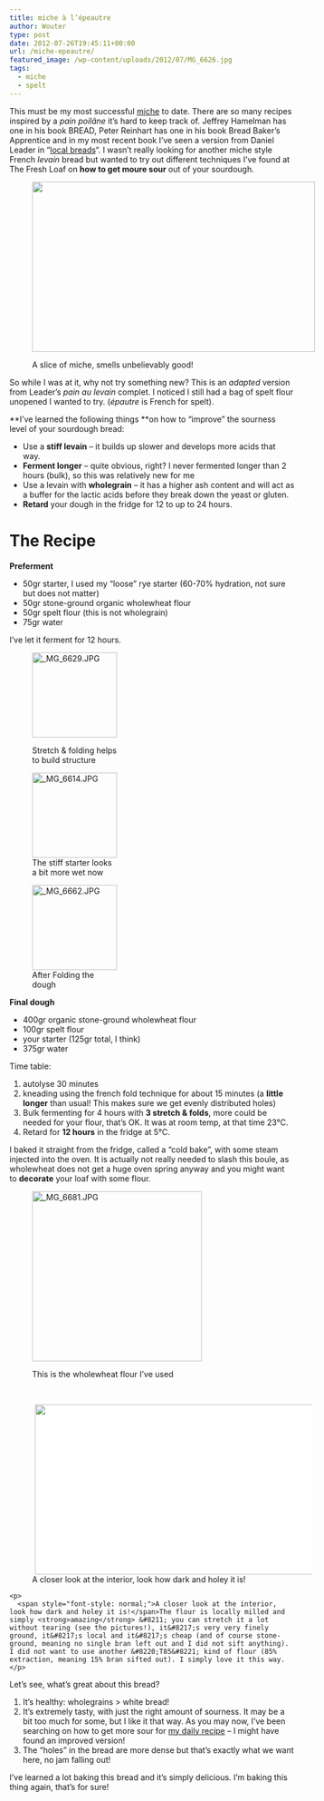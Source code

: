 ```yaml
---
title: miche à l’épeautre
author: Wouter
type: post
date: 2012-07-26T19:45:11+00:00
url: /miche-epeautre/
featured_image: /wp-content/uploads/2012/07/MG_6626.jpg
tags:
  - miche
  - spelt
---
```

This must be my most successful [miche][1] to date. There are so many recipes inspired by a _pain poilâne_ it&#8217;s hard to keep track of. Jeffrey Hamelman has one in his book BREAD, Peter Reinhart has one in his book Bread Baker&#8217;s Apprentice and in my most recent book I&#8217;ve seen a version from Daniel Leader in &#8220;[local breads][2]&#8220;. I wasn&#8217;t really looking for another miche style French _levain_ bread but wanted to try out different techniques I&#8217;ve found at The Fresh Loaf on **how to get moure sour** out of your sourdough.<figure id="attachment_345" style="width: 500px" class="wp-caption alignleft">

[<img class=" wp-image-345 " title="A slice of miche, smells unbelievably good!" src="https://redzuurdesem.be/wp-content/uploads/2012/07/MG_6626-300x200.jpg" alt="" width="500" height="300" />][3]<figcaption class="wp-caption-text">A slice of miche, smells unbelievably good!</figcaption></figure> 

So while I was at it, why not try something new? This is an _adapted_ version from Leader&#8217;s _pain au levain_ complet. I noticed I still had a bag of spelt flour unopened I wanted to try. (_épautre_ is French for spelt).

**I&#8217;ve learned the following things **on how to &#8220;improve&#8221; the sourness level of your sourdough bread:

  * Use a **stiff levain** &#8211; it builds up slower and develops more acids that way.
  * **Ferment longer** &#8211; quite obvious, right? I never fermented longer than 2 hours (bulk), so this was relatively new for me
  * Use a levain with **wholegrain** &#8211; it has a higher ash content and will act as a buffer for the lactic acids before they break down the yeast or gluten.
  * **Retard** your dough in the fridge for 12 to up to 24 hours.

# The Recipe

**Preferment**

  * 50gr starter, I used my &#8220;loose&#8221; rye starter (60-70% hydration, not sure but does not matter)
  * 50gr stone-ground organic wholewheat flour
  * 50gr spelt flour (this is not wholegrain)
  * 75gr water

<div>
  I&#8217;ve let it ferment for 12 hours.
</div>

<div>
</div><figure style="width: 150px" class="wp-caption alignleft">

<a href="http://lh5.ggpht.com/-arvEocdkjhI/UBGX2W_yMjI/AAAAAAAAGaY/oHYs069juVE/s1024/_MG_6629.JPG"><img title="_MG_6629.JPG" src="https://lh5.ggpht.com/-arvEocdkjhI/UBGX2W_yMjI/AAAAAAAAGaY/oHYs069juVE/s150-c/_MG_6629.JPG" alt="_MG_6629.JPG" width="150" height="150" /></a><figcaption class="wp-caption-text">Stretch & folding helps to build structure</figcaption></figure> <figure style="width: 150px" class="wp-caption alignleft"><a href="http://lh3.ggpht.com/-uq4ZJEu32sw/UBGX0TGYbHI/AAAAAAAAGaI/P0RP-DkOI8E/s1024/_MG_6614.JPG"><img title="_MG_6614.JPG" src="https://lh3.ggpht.com/-uq4ZJEu32sw/UBGX0TGYbHI/AAAAAAAAGaI/P0RP-DkOI8E/s150-c/_MG_6614.JPG" alt="_MG_6614.JPG" width="150" height="150" /></a><figcaption class="wp-caption-text">The stiff starter looks a bit more wet now</figcaption></figure> <figure style="width: 150px" class="wp-caption alignleft"><a href="http://lh3.ggpht.com/-TV-7M5uiExI/UBGX3bxs3kI/AAAAAAAAGag/XYKP81A8H38/s1024/_MG_6662.JPG"><img title="_MG_6662.JPG" src="https://lh3.ggpht.com/-TV-7M5uiExI/UBGX3bxs3kI/AAAAAAAAGag/XYKP81A8H38/s150-c/_MG_6662.JPG" alt="_MG_6662.JPG" width="150" height="150" /></a><figcaption class="wp-caption-text">After Folding the dough</figcaption></figure> 

<div style="clear: both;">
  <strong>Final dough</strong>
</div>

<div style="clear: both;">
</div>

<div style="clear: both;">
  <ul>
    <li>
      400gr organic stone-ground wholewheat flour
    </li>
    <li>
      100gr spelt flour
    </li>
    <li>
      your starter (125gr total, I think)
    </li>
    <li>
      375gr water
    </li>
  </ul>
  
  <p>
    Time table:
  </p>
  
  <ol>
    <li>
      autolyse 30 minutes
    </li>
    <li>
      kneading using the french fold technique for about 15 minutes (a <strong>little longer</strong> than usual! This makes sure we get evenly distributed holes)
    </li>
    <li>
      Bulk fermenting for 4 hours with <strong>3 stretch & folds</strong>, more could be needed for your flour, that&#8217;s OK. It was at room temp, at that time 23°C.
    </li>
    <li>
      Retard for <strong>12 hours</strong> in the fridge at 5°C.
    </li>
  </ol>
  
  <p>
    I baked it straight from the fridge, called a &#8220;cold bake&#8221;, with some steam injected into the oven. It is actually not really needed to slash this boule, as wholewheat does not get a huge oven spring anyway and you might want to <strong>decorate</strong> your loaf with some flour.
  </p><figure style="width: 300px" class="wp-caption aligncenter">
  
  <a title="_MG_6681.JPG" href="http://lh4.ggpht.com/-F91qjp0eWL4/UBGX46-PSTI/AAAAAAAAGao/FGtZHv6fREM/s1024/_MG_6681.JPG"><img title="_MG_6681.JPG" src="https://lh4.ggpht.com/-F91qjp0eWL4/UBGX46-PSTI/AAAAAAAAGao/FGtZHv6fREM/s300-c/_MG_6681.JPG" alt="_MG_6681.JPG" width="300" height="300" /></a><figcaption class="wp-caption-text">This is the wholewheat flour I&#8217;ve used</figcaption></figure> 
  
  <p>
    &nbsp;
  </p>
  
  <div style="clear: both;">
    <figure id="attachment_352" style="width: 500px" class="wp-caption alignright"><a style="text-decoration: underline;" href="https://redzuurdesem.be/wp-content/uploads/2012/07/MG_6624.jpg"><img class="wp-image-352 " style="border-width: 0px; border-style: none; padding: 0px; margin: 5px auto 0px !important; -webkit-user-drag: none; max-width: 98%; display: block; background-color: #ffffff;" title="_MG_6624" src="https://redzuurdesem.be/wp-content/uploads/2012/07/MG_6624-300x200.jpg" alt="" width="500" height="300" /></a><figcaption class="wp-caption-text">A closer look at the interior, look how dark and holey it is!</figcaption></figure> 
    
    <p>
      <span style="font-style: normal;">A closer look at the interior, look how dark and holey it is!</span>The flour is locally milled and simply <strong>amazing</strong> &#8211; you can stretch it a lot without tearing (see the pictures!), it&#8217;s very very finely ground, it&#8217;s local and it&#8217;s cheap (and of course stone-ground, meaning no single bran left out and I did not sift anything). I did not want to use another &#8220;T85&#8221; kind of flour (85% extraction, meaning 15% bran sifted out). I simply love it this way.
    </p>
  </div>
  
  <div style="clear: both;">
    Let&#8217;s see, what&#8217;s great about this bread?
  </div>
</div>

<div style="clear: both;">
</div>

<div style="clear: both;">
  <ol>
    <li>
      It&#8217;s healthy: wholegrains > white bread!
    </li>
    <li>
      It&#8217;s extremely tasty, with just the right amount of sourness. It may be a bit too much for some, but I like it that way. As you may now, I&#8217;ve been searching on how to get more sour for <a title="Baking your daily bread" href="https://redzuurdesem.be/baking-your-daily-bread/">my daily recipe</a> &#8211; I might have found an improved version!
    </li>
    <li>
      The &#8220;holes&#8221; in the bread are more dense but that&#8217;s exactly what we want here, no jam falling out!
    </li>
  </ol>
  
  <p>
    I&#8217;ve learned a lot baking this bread and it&#8217;s simply delicious. I&#8217;m baking this thing again, that&#8217;s for sure!
  </p>
</div>

 [1]: https://redzuurdesem.be/baking-a-miche/ "baking a miche"
 [2]: http://www.amazon.co.uk/Local-Breads-Sourdough-Recipes-Europes/dp/0393050556/ref=sr_1_1?ie=UTF8&qid=1343330492&sr=8-1
 [3]: https://redzuurdesem.be/wp-content/uploads/2012/07/MG_6626.jpg
 [4]: http://lh5.ggpht.com/-arvEocdkjhI/UBGX2W_yMjI/AAAAAAAAGaY/oHYs069juVE/s1024/_MG_6629.JPG "_MG_6629.JPG"
 [5]: http://lh3.ggpht.com/-uq4ZJEu32sw/UBGX0TGYbHI/AAAAAAAAGaI/P0RP-DkOI8E/s1024/_MG_6614.JPG "_MG_6614.JPG"
 [6]: http://lh3.ggpht.com/-TV-7M5uiExI/UBGX3bxs3kI/AAAAAAAAGag/XYKP81A8H38/s1024/_MG_6662.JPG "_MG_6662.JPG"